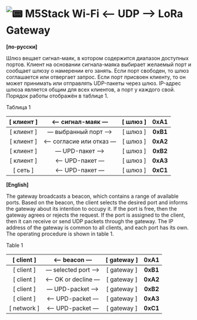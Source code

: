 # ![📟](https://vk.com/emoji/e/f09f939f.png) M5Stack Wi-Fi <— UDP —> LoRa Gateway

**[по-русски]**

Шлюз вещает сигнал-маяк, в котором содержится диапазон доступных портов. Клиент на основании сигнала-маяка выбирает желаемый порт и сообщает шлюзу о намерении его занять. Если порт свободен, то шлюз соглашается или отвергает запрос. Если порт присвоен клиенту, то он может принимать или отправлять UDP-пакеты через шлюз. IP-адрес шлюза является общим для всех клиентов, а порт у каждого свой. Порядок работы отображён в таблице 1.

Таблица 1

| [  клиент  ] |    <— сигнал-маяк —     | [  шлюз  ] | **0xA1** |
| :----------: | :---------------------: | :--------: | :------: |
| [  клиент  ] |   — выбранный порт —>   | [  шлюз  ] | **0xB1** |
| [  клиент  ] | <— согласие или отказ — | [  шлюз  ] | **0xA2** |
| [  клиент  ] |     — UPD-пакет —>      | [  шлюз  ] | **0xB2** |
| [  клиент  ] |     <— UPD-пакет —      | [  шлюз  ] | **0xA3** |
|   [ сеть ]   |     <— UPD-пакет —      |  [ шлюз ]  | **0xC1** |

**[English]**

The gateway broadcasts a beacon, which contains a range of available ports. Based on the beacon, the client selects the desired port and informs the gateway about its intention to occupy it. If the port is free, then the gateway agrees or rejects the request. If the port is assigned to the client, then it can receive or send UDP packets through the gateway. The IP address of the gateway is common to all clients, and each port has its own. The operating procedure is shown in table 1.

Table 1

| [  client  ] |    <— beacon —     | [  gateway  ] | **0xA1** |
| :----------: | :----------------: | :-----------: | :------: |
| [  client  ] | — selected port —> | [  gateway  ] | **0xB1** |
| [  client  ] | <— OK or decline — | [  gateway  ] | **0xA2** |
| [  client  ] |  — UPD-packet —>   | [  gateway  ] | **0xB2** |
| [  client  ] |  <— UPD-packet —   | [  gateway  ] | **0xA3** |
| [ network ]  |  <— UPD-packet —   | [  gateway  ] | **0xC1** |



